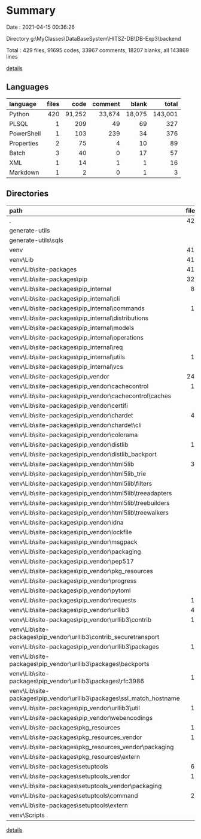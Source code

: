 # Summary

Date : 2021-04-15 00:36:26

Directory g:\MyClasses\DataBaseSystem\HITSZ-DB\DB-Exp3\backend

Total : 429 files,  91695 codes, 33967 comments, 18207 blanks, all 143869 lines

[details](details.md)

## Languages
| language | files | code | comment | blank | total |
| :--- | ---: | ---: | ---: | ---: | ---: |
| Python | 420 | 91,252 | 33,674 | 18,075 | 143,001 |
| PLSQL | 1 | 209 | 49 | 69 | 327 |
| PowerShell | 1 | 103 | 239 | 34 | 376 |
| Properties | 2 | 75 | 4 | 10 | 89 |
| Batch | 3 | 40 | 0 | 17 | 57 |
| XML | 1 | 14 | 1 | 1 | 16 |
| Markdown | 1 | 2 | 0 | 1 | 3 |

## Directories
| path | files | code | comment | blank | total |
| :--- | ---: | ---: | ---: | ---: | ---: |
| . | 429 | 91,695 | 33,967 | 18,207 | 143,869 |
| generate-utils | 5 | 527 | 101 | 122 | 750 |
| generate-utils\sqls | 3 | 435 | 77 | 105 | 617 |
| venv | 415 | 90,386 | 33,715 | 17,928 | 142,029 |
| venv\Lib | 411 | 90,241 | 33,476 | 17,876 | 141,593 |
| venv\Lib\site-packages | 411 | 90,241 | 33,476 | 17,876 | 141,593 |
| venv\Lib\site-packages\pip | 327 | 70,253 | 23,771 | 12,856 | 106,880 |
| venv\Lib\site-packages\pip\_internal | 83 | 12,344 | 4,543 | 2,951 | 19,838 |
| venv\Lib\site-packages\pip\_internal\cli | 7 | 1,245 | 283 | 279 | 1,807 |
| venv\Lib\site-packages\pip\_internal\commands | 15 | 1,786 | 252 | 385 | 2,423 |
| venv\Lib\site-packages\pip\_internal\distributions | 5 | 90 | 47 | 36 | 173 |
| venv\Lib\site-packages\pip\_internal\models | 8 | 368 | 152 | 109 | 629 |
| venv\Lib\site-packages\pip\_internal\operations | 4 | 477 | 124 | 102 | 703 |
| venv\Lib\site-packages\pip\_internal\req | 7 | 1,898 | 565 | 327 | 2,790 |
| venv\Lib\site-packages\pip\_internal\utils | 19 | 1,959 | 1,061 | 582 | 3,602 |
| venv\Lib\site-packages\pip\_internal\vcs | 6 | 882 | 395 | 217 | 1,494 |
| venv\Lib\site-packages\pip\_vendor | 242 | 57,899 | 19,222 | 9,899 | 87,020 |
| venv\Lib\site-packages\pip\_vendor\cachecontrol | 13 | 735 | 261 | 264 | 1,260 |
| venv\Lib\site-packages\pip\_vendor\cachecontrol\caches | 3 | 111 | 33 | 40 | 184 |
| venv\Lib\site-packages\pip\_vendor\certifi | 3 | 8 | 7 | 8 | 23 |
| venv\Lib\site-packages\pip\_vendor\chardet | 41 | 4,710 | 1,590 | 462 | 6,762 |
| venv\Lib\site-packages\pip\_vendor\chardet\cli | 2 | 43 | 32 | 13 | 88 |
| venv\Lib\site-packages\pip\_vendor\colorama | 6 | 578 | 70 | 124 | 772 |
| venv\Lib\site-packages\pip\_vendor\distlib | 19 | 9,616 | 3,129 | 1,732 | 14,477 |
| venv\Lib\site-packages\pip\_vendor\distlib\_backport | 6 | 2,695 | 1,032 | 566 | 4,293 |
| venv\Lib\site-packages\pip\_vendor\html5lib | 34 | 10,408 | 1,446 | 1,376 | 13,230 |
| venv\Lib\site-packages\pip\_vendor\html5lib\_trie | 4 | 114 | 4 | 51 | 169 |
| venv\Lib\site-packages\pip\_vendor\html5lib\filters | 8 | 1,086 | 178 | 92 | 1,356 |
| venv\Lib\site-packages\pip\_vendor\html5lib\treeadapters | 3 | 82 | 32 | 23 | 137 |
| venv\Lib\site-packages\pip\_vendor\html5lib\treebuilders | 5 | 983 | 222 | 250 | 1,455 |
| venv\Lib\site-packages\pip\_vendor\html5lib\treewalkers | 6 | 555 | 165 | 147 | 867 |
| venv\Lib\site-packages\pip\_vendor\idna | 8 | 10,524 | 38 | 213 | 10,775 |
| venv\Lib\site-packages\pip\_vendor\lockfile | 6 | 467 | 324 | 135 | 926 |
| venv\Lib\site-packages\pip\_vendor\msgpack | 4 | 822 | 213 | 110 | 1,145 |
| venv\Lib\site-packages\pip\_vendor\packaging | 9 | 988 | 435 | 398 | 1,821 |
| venv\Lib\site-packages\pip\_vendor\pep517 | 8 | 608 | 203 | 177 | 988 |
| venv\Lib\site-packages\pip\_vendor\pkg_resources | 2 | 1,839 | 901 | 571 | 3,311 |
| venv\Lib\site-packages\pip\_vendor\progress | 4 | 214 | 56 | 86 | 356 |
| venv\Lib\site-packages\pip\_vendor\pytoml | 6 | 385 | 101 | 80 | 566 |
| venv\Lib\site-packages\pip\_vendor\requests | 18 | 2,561 | 1,617 | 884 | 5,062 |
| venv\Lib\site-packages\pip\_vendor\urllib3 | 49 | 6,763 | 3,733 | 1,868 | 12,364 |
| venv\Lib\site-packages\pip\_vendor\urllib3\contrib | 10 | 1,846 | 633 | 443 | 2,922 |
| venv\Lib\site-packages\pip\_vendor\urllib3\contrib\_securetransport | 3 | 650 | 152 | 140 | 942 |
| venv\Lib\site-packages\pip\_vendor\urllib3\packages | 19 | 2,070 | 1,197 | 531 | 3,798 |
| venv\Lib\site-packages\pip\_vendor\urllib3\packages\backports | 2 | 39 | 11 | 5 | 55 |
| venv\Lib\site-packages\pip\_vendor\urllib3\packages\rfc3986 | 13 | 1,318 | 1,040 | 333 | 2,691 |
| venv\Lib\site-packages\pip\_vendor\urllib3\packages\ssl_match_hostname | 2 | 95 | 58 | 24 | 177 |
| venv\Lib\site-packages\pip\_vendor\urllib3\util | 10 | 932 | 708 | 279 | 1,919 |
| venv\Lib\site-packages\pip\_vendor\webencodings | 5 | 769 | 241 | 105 | 1,115 |
| venv\Lib\site-packages\pkg_resources | 16 | 6,594 | 4,041 | 1,732 | 12,367 |
| venv\Lib\site-packages\pkg_resources\_vendor | 13 | 4,706 | 3,116 | 1,151 | 8,973 |
| venv\Lib\site-packages\pkg_resources\_vendor\packaging | 9 | 950 | 421 | 380 | 1,751 |
| venv\Lib\site-packages\pkg_resources\extern | 1 | 42 | 22 | 10 | 74 |
| venv\Lib\site-packages\setuptools | 67 | 13,391 | 5,663 | 3,286 | 22,340 |
| venv\Lib\site-packages\setuptools\_vendor | 12 | 4,400 | 2,876 | 1,088 | 8,364 |
| venv\Lib\site-packages\setuptools\_vendor\packaging | 9 | 950 | 421 | 380 | 1,751 |
| venv\Lib\site-packages\setuptools\command | 26 | 4,427 | 997 | 950 | 6,374 |
| venv\Lib\site-packages\setuptools\extern | 1 | 42 | 22 | 10 | 74 |
| venv\Scripts | 3 | 142 | 239 | 51 | 432 |

[details](details.md)